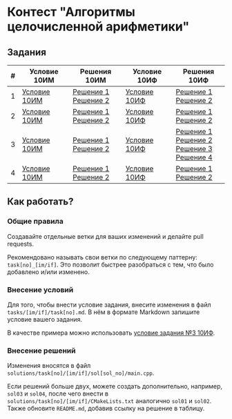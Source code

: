 # Контест "Алгоритмы целочисленной арифметики"

## Задания

| # | Условие 10ИМ | Решения 10ИМ | Условие 10ИФ | Решения 10ИФ                                                                                                                                                                                               |
| --- | --- | --- | --- |------------------------------------------------------------------------------------------------------------------------------------------------------------------------------------------------------------|
| 1 | [Условие 10ИМ](tasks/im/task1.md) | [Решение 1](solutions/task1/im/sol01/main.cpp) <br> [Решение 2](solutions/task1/im/sol02/main.cpp) | [Условие 10ИФ](tasks/if/task1.md) | [Решение 1](solutions/task1/if/sol01/main.cpp) <br> [Решение 2](solutions/task1/if/sol02/main.cpp)                                                                                                         |
| 2 | [Условие 10ИМ](tasks/im/task2.md) | [Решение 1](solutions/task2/im/sol01/main.cpp) <br> [Решение 2](solutions/task2/im/sol02/main.cpp) | [Условие 10ИФ](tasks/if/task2.md) | [Решение 1](solutions/task2/if/sol01/main.cpp) <br> [Решение 2](solutions/task2/if/sol02/main.cpp)                                                                                                         |
| 3 | [Условие 10ИМ](tasks/im/task3.md) | [Решение 1](solutions/task3/im/sol01/main.cpp) <br> [Решение 2](solutions/task3/im/sol02/main.cpp) | [Условие 10ИФ](tasks/if/task3.md) | [Решение 1](solutions/task3/if/sol01/main.cpp) <br> [Решение 2](solutions/task3/if/sol02/main.cpp) <br> [Решение 3](solutions/task3/if/sol03/main.cpp) <br> [Решение 4](solutions/task3/if/sol04/main.cpp) |
| 4 | [Условие 10ИМ](tasks/im/task4.md) | [Решение 1](solutions/task4/im/sol01/main.cpp) <br> [Решение 2](solutions/task4/im/sol02/main.cpp) | [Условие 10ИФ](tasks/if/task4.md) | [Решение 1](solutions/task4/if/sol01/main.cpp) <br> [Решение 2](solutions/task4/if/sol02/main.cpp)                                                                                                         |

## Как работать?

### Общие правила

Создавайте отдельные ветки для ваших изменений и делайте pull requests.

Рекомендовано называть свои ветки по следующему паттерну: `task[no]_[im/if]`. Это позволит быстрее разобраться с тем, что было добавлено и/или изменено.

### Внесение условий

Для того, чтобы внести условие задания, внесите изменения в файл `tasks/[im/if]/task[no].md`. В нём в формате Markdown запишите условие вашего задания.

В качестве примера можно использовать [условие задания №3 10ИФ](tasks/if/task3.md).

### Внесение решений

Изменения вносятся в файл `solutions/task[no]/[im/if]/sol[sol_no]/main.cpp`.

Если решений больше двух, можете создать дополнительно, например, `sol03` и `sol04`, после чего внести в `solutions/task[no]/[im/if]/CMakeLists.txt` аналогично `sol01` и `sol02`. Также обновите `README.md`, добавив ссылку на решение в таблицу.
